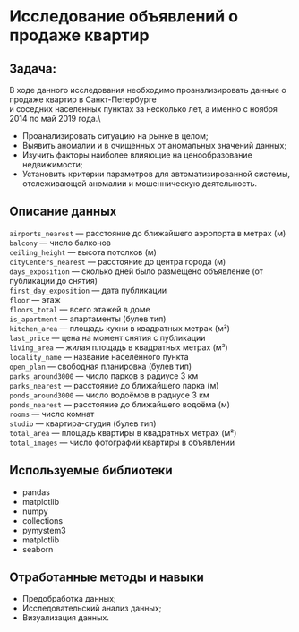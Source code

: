 # Исследование объявлений о продаже квартир
## Задача:
В ходе данного исследования необходимо проанализировать данные о продаже квартир в Санкт-Петербурге\
и соседних населенных пунктах за несколько лет, а именно с ноября 2014 по май 2019 года.\
* Проанализировать ситуацию на рынке в целом;
* Выявить аномалии и в очищенных от аномальных значений данных;
* Изучить факторы наиболее влияющие на ценообразование недвижимости;
* Установить критерии параметров для автоматизированной системы, отслеживающей аномалии и мошенническую деятельность.
## Описание данных
`airports_nearest` — расстояние до ближайшего аэропорта в метрах (м)\
`balcony` — число балконов\
`ceiling_height` — высота потолков (м)\
`cityCenters_nearest` — расстояние до центра города (м)\
`days_exposition` — сколько дней было размещено объявление (от публикации до снятия)\
`first_day_exposition` — дата публикации\
`floor` — этаж\
`floors_total` — всего этажей в доме\
`is_apartment` — апартаменты (булев тип)\
`kitchen_area` — площадь кухни в квадратных метрах (м²)\
`last_price` — цена на момент снятия с публикации\
`living_area` — жилая площадь в квадратных метрах (м²)\
`locality_name` — название населённого пункта\
`open_plan` — свободная планировка (булев тип)\
`parks_around3000` — число парков в радиусе 3 км\
`parks_nearest` — расстояние до ближайшего парка (м)\
`ponds_around3000` — число водоёмов в радиусе 3 км\
`ponds_nearest` — расстояние до ближайшего водоёма (м)\
`rooms` — число комнат\
`studio` — квартира-студия (булев тип)\
`total_area` — площадь квартиры в квадратных метрах (м²)\
`total_images` — число фотографий квартиры в объявлении
## Используемые библиотеки
* pandas
* matplotlib
* numpy
* collections
* pymystem3
* matplotlib
* seaborn
## Отработанные методы и навыки
* Предобработка данных;
* Исследовательский анализ данных;
* Визуализация данных.
